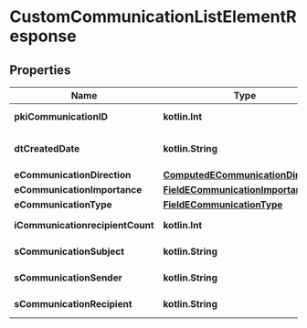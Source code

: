 
# CustomCommunicationListElementResponse

## Properties
Name | Type | Description | Notes
------------ | ------------- | ------------- | -------------
**pkiCommunicationID** | **kotlin.Int** | The unique ID of the Communication. | 
**dtCreatedDate** | **kotlin.String** | The date and time at which the object was created | 
**eCommunicationDirection** | [**ComputedECommunicationDirection**](ComputedECommunicationDirection.md) |  | 
**eCommunicationImportance** | [**FieldECommunicationImportance**](FieldECommunicationImportance.md) |  | 
**eCommunicationType** | [**FieldECommunicationType**](FieldECommunicationType.md) |  | 
**iCommunicationrecipientCount** | **kotlin.Int** | The count of Communicationrecipient | 
**sCommunicationSubject** | **kotlin.String** | The subject of the Communication | 
**sCommunicationSender** | **kotlin.String** | The sender name of the Communication | 
**sCommunicationRecipient** | **kotlin.String** | The recipients&#39; name of the Communication | 



